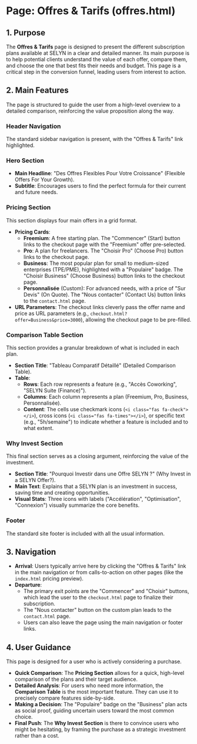 # Page: Offres & Tarifs (offres.html)

## 1. Purpose

The **Offres & Tarifs** page is designed to present the different subscription plans available at SELYN in a clear and detailed manner. Its main purpose is to help potential clients understand the value of each offer, compare them, and choose the one that best fits their needs and budget. This page is a critical step in the conversion funnel, leading users from interest to action.

## 2. Main Features

The page is structured to guide the user from a high-level overview to a detailed comparison, reinforcing the value proposition along the way.

### Header Navigation

The standard sidebar navigation is present, with the "Offres & Tarifs" link highlighted.

### Hero Section

- **Main Headline**: "Des Offres Flexibles Pour Votre Croissance" (Flexible Offers For Your Growth).
- **Subtitle**: Encourages users to find the perfect formula for their current and future needs.

### Pricing Section

This section displays four main offers in a grid format.

- **Pricing Cards**:
  - **Freemium**: A free starting plan. The "Commencer" (Start) button links to the checkout page with the "Freemium" offer pre-selected.
  - **Pro**: A plan for freelancers. The "Choisir Pro" (Choose Pro) button links to the checkout page.
  - **Business**: The most popular plan for small to medium-sized enterprises (TPE/PME), highlighted with a "Populaire" badge. The "Choisir Business" (Choose Business) button links to the checkout page.
  - **Personnalisée** (Custom): For advanced needs, with a price of "Sur Devis" (On Quote). The "Nous contacter" (Contact Us) button links to the `contact.html` page.
- **URL Parameters**: The checkout links cleverly pass the offer name and price as URL parameters (e.g., `checkout.html?offer=Business&price=3000`), allowing the checkout page to be pre-filled.

### Comparison Table Section

This section provides a granular breakdown of what is included in each plan.

- **Section Title**: "Tableau Comparatif Détaillé" (Detailed Comparison Table).
- **Table**:
  - **Rows**: Each row represents a feature (e.g., "Accès Coworking", "SELYN Suite (Finance)").
  - **Columns**: Each column represents a plan (Freemium, Pro, Business, Personnalisée).
  - **Content**: The cells use checkmark icons (`<i class="fas fa-check"></i>`), cross icons (`<i class="fas fa-times"></i>`), or specific text (e.g., "5h/semaine") to indicate whether a feature is included and to what extent.

### Why Invest Section

This final section serves as a closing argument, reinforcing the value of the investment.

- **Section Title**: "Pourquoi Investir dans une Offre SELYN ?" (Why Invest in a SELYN Offer?).
- **Main Text**: Explains that a SELYN plan is an investment in success, saving time and creating opportunities.
- **Visual Stats**: Three icons with labels ("Accélération", "Optimisation", "Connexion") visually summarize the core benefits.

### Footer

The standard site footer is included with all the usual information.

## 3. Navigation

- **Arrival**: Users typically arrive here by clicking the "Offres & Tarifs" link in the main navigation or from calls-to-action on other pages (like the `index.html` pricing preview).
- **Departure**:
  - The primary exit points are the "Commencer" and "Choisir" buttons, which lead the user to the `checkout.html` page to finalize their subscription.
  - The "Nous contacter" button on the custom plan leads to the `contact.html` page.
  - Users can also leave the page using the main navigation or footer links.

## 4. User Guidance

This page is designed for a user who is actively considering a purchase.

- **Quick Comparison**: The **Pricing Section** allows for a quick, high-level comparison of the plans and their target audience.
- **Detailed Analysis**: For users who need more information, the **Comparison Table** is the most important feature. They can use it to precisely compare features side-by-side.
- **Making a Decision**: The "Populaire" badge on the "Business" plan acts as social proof, guiding uncertain users toward the most common choice.
- **Final Push**: The **Why Invest Section** is there to convince users who might be hesitating, by framing the purchase as a strategic investment rather than a cost.
